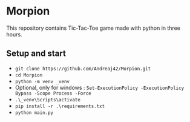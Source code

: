 # Morpion
This repository contains Tic-Tac-Toe game made with python in three hours.

## Setup and start
* `git clone https://github.com/Andreaj42/Morpion.git`
* `cd Morpion`
* `python -m venv _venv`
* Optional, only for windows : `Set-ExecutionPolicy -ExecutionPolicy Bypass -Scope Process -Force`
* `.\_venv\Scripts\activate`
* `pip install -r .\requirements.txt`
* `python main.py`

